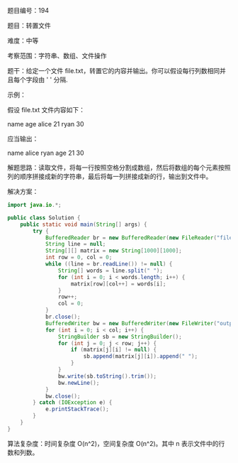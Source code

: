 题目编号：194

题目：转置文件

难度：中等

考察范围：字符串、数组、文件操作

题干：给定一个文件 file.txt，转置它的内容并输出。你可以假设每行列数相同并且每个字段由 ' ' 分隔.

示例：

假设 file.txt 文件内容如下：

name age
alice 21
ryan 30

应当输出：

name alice ryan
age 21 30

解题思路：读取文件，将每一行按照空格分割成数组，然后将数组的每个元素按照列的顺序拼接成新的字符串，最后将每一列拼接成新的行，输出到文件中。

解决方案：

```java
import java.io.*;

public class Solution {
    public static void main(String[] args) {
        try {
            BufferedReader br = new BufferedReader(new FileReader("file.txt"));
            String line = null;
            String[][] matrix = new String[1000][1000];
            int row = 0, col = 0;
            while ((line = br.readLine()) != null) {
                String[] words = line.split(" ");
                for (int i = 0; i < words.length; i++) {
                    matrix[row][col++] = words[i];
                }
                row++;
                col = 0;
            }
            br.close();
            BufferedWriter bw = new BufferedWriter(new FileWriter("output.txt"));
            for (int i = 0; i < col; i++) {
                StringBuilder sb = new StringBuilder();
                for (int j = 0; j < row; j++) {
                    if (matrix[j][i] != null) {
                        sb.append(matrix[j][i]).append(" ");
                    }
                }
                bw.write(sb.toString().trim());
                bw.newLine();
            }
            bw.close();
        } catch (IOException e) {
            e.printStackTrace();
        }
    }
}
```

算法复杂度：时间复杂度 O(n^2)，空间复杂度 O(n^2)。其中 n 表示文件中的行数和列数。